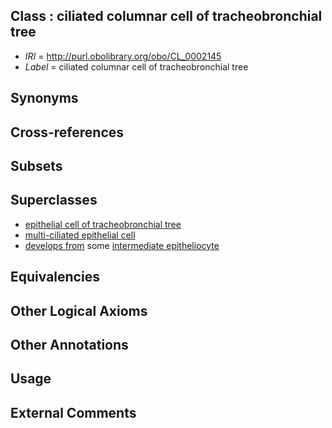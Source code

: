 
## Class : ciliated columnar cell of tracheobronchial tree

 * *IRI* = http://purl.obolibrary.org/obo/CL_0002145
 * *Label* = ciliated columnar cell of tracheobronchial tree

## Synonyms


## Cross-references


## Subsets


## Superclasses

 * [epithelial cell of tracheobronchial tree](../../CL/02/CL_0002202.md)
 * [multi-ciliated epithelial cell](../../CL/12/CL_0005012.md)
 * [develops from](../../RO/02/RO_0002202.md) some [intermediate epitheliocyte](../../CL/09/CL_0002209.md)

## Equivalencies


## Other Logical Axioms


## Other Annotations


## Usage


## External Comments

